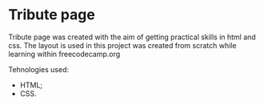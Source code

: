 # Tribute page

Tribute page was created with the aim of getting practical skills in html and css. The layout is used in this project was created from scratch while learning within freecodecamp.org

Tehnologies used:
  * HTML;
  * CSS.
 

